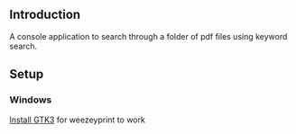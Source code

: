 ## Introduction

A console application to search through a folder of pdf files using keyword search.


## Setup

### Windows

[Install GTK3](https://github.com/tschoonj/GTK-for-Windows-Runtime-Environment-Installer/releases) for weezeyprint to work